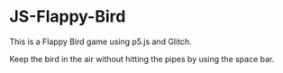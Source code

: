 # JS-Flappy-Bird
This is a Flappy Bird game using p5.js and Glitch.
  
Keep the bird in the air without hitting the pipes by using the space bar.
